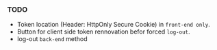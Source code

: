 ### TODO
- Token location (Header:  HttpOnly Secure Cookie) in `front-end only`.
- Button for client side token rennovation befor forced `log-out`.
- log-out `back-end` method